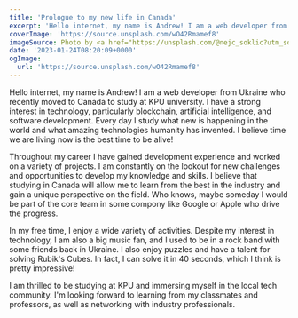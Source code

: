 ```yaml
---
title: 'Prologue to my new life in Canada'
excerpt: 'Hello internet, my name is Andrew! I am a web developer from Ukraine who recently relocated to Canada to study at KPU university. I have a strong interest in technology, particularly blockchain, artificial intelligence, and software development.'
coverImage: 'https://source.unsplash.com/wO42Rmamef8'
imageSource: Photo by <a href="https://unsplash.com/@nejc_soklic?utm_source=unsplash&utm_medium=referral&utm_content=creditCopyText">Nejc Soklič</a> on <a href="https://unsplash.com/photos/wO42Rmamef8?utm_source=unsplash&utm_medium=referral&utm_content=creditCopyText">Unsplash</a>
date: '2023-01-24T08:20:09+0000'
ogImage:
  url: 'https://source.unsplash.com/wO42Rmamef8'
---
```


Hello internet, my name is Andrew! I am a web developer from Ukraine who recently moved to Canada to study at KPU university. I have a strong interest in technology, particularly blockchain, artificial intelligence, and software development. Every day I study what new is happening in the world and what amazing technologies humanity has invented. I believe time we are living now is the best time to be alive!

Throughout my career I have gained development experience and worked on a variety of projects. I am constantly on the lookout for new challenges and opportunities to develop my knowledge and skills. I believe that studying in Canada will allow me to learn from the best in the industry and gain a unique perspective on the field. Who knows, maybe someday I would be part of the core team in some compony like Google or Apple who drive the progress.

In my free time, I enjoy a wide variety of activities. Despite my interest in technology, I am also a big music fan, and I used to be in a rock band with some friends back in Ukraine. I also enjoy puzzles and have a talent for solving Rubik's Cubes. In fact, I can solve it in 40 seconds, which I think is pretty impressive!

I am thrilled to be studying at KPU and immersing myself in the local tech community. I'm looking forward to learning from my classmates and professors, as well as networking with industry professionals.

